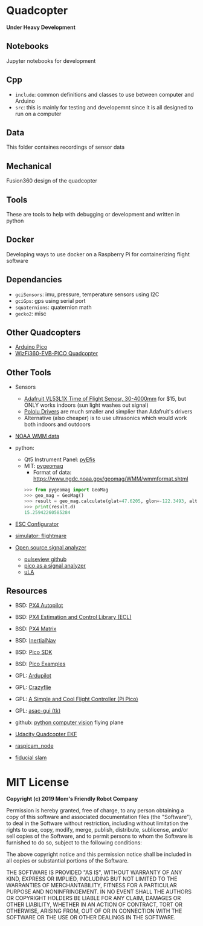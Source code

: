 # Quadcopter

**Under Heavy Development**

## Notebooks

Jupyter notebooks for development

## Cpp

- `include`: common definitions and classes to use between computer and Arduino
- `src`: this is mainly for testing and developemnt since it is all designed to
run on a computer

## Data

This folder containes recordings of sensor data

## Mechanical

Fusion360 design of the quadcopter

## Tools

These are tools to help with debugging or development and written in python

## Docker

Developing ways to use docker on a Raspberry Pi for containerizing flight software

## Dependancies

- `gciSensors`: imu, pressure, temperature sensors using I2C
- `gciGps`: gps using serial port
- `squaternions`: quaternion math
- `gecko2`: misc

## Other Quadcopters

- [Arduino Pico](https://github.com/earlephilhower/arduino-pico)
- [WizFi360-EVB-PICO Quadcopter](https://maker.wiznet.io/ravi_maker/contest/wizfi360-evb-pico-based-smart-phone-controlled-micro-drone-for-stem-education/)

## Other Tools

- Sensors
    - [Adafruit VL53L1X Time of Flight Senosr, 30-4000mm](https://www.adafruit.com/product/3967) for $15, but ONLY works indoors (sun light washes out signal)
    - [Pololu Drivers](https://github.com/pololu/vl53l1x-arduino/tree/master) are much smaller and simplier than Adafruit's drivers
    - Alternative (also cheaper) is to use ultrasonics which would work both indoors and outdoors

- [NOAA WMM data](https://www.ncei.noaa.gov/magnetic-model-survey-page?redirect=wmm-coefficients)

- python:
    - Qt5 Instrument Panel: [pyEfis](https://github.com/makerplane/pyEfis)
    - MIT: [pygeomag](https://github.com/boxpet/pygeomag/tree/main)
        - Format of data: https://www.ngdc.noaa.gov/geomag/WMM/wmmformat.shtml
        ```python
        >>> from pygeomag import GeoMag
        >>> geo_mag = GeoMag()
        >>> result = geo_mag.calculate(glat=47.6205, glon=-122.3493, alt=0, time=2023.75)
        >>> print(result.d)
        15.25942260585284
        ```

- [ESC Configurator](https://esc-configurator.com)

- [simulator: flightmare](https://flightmare.readthedocs.io/en/latest/getting_started/readme.html)

- [Open source signal analyzer](sigrok.org)
    - [pulseview github](https://github.com/sigrokproject)
    - [pico as a signal analyzer](https://github.com/dotcypress/ula)
    - [uLA](https://forums.raspberrypi.com/viewtopic.php?t=350300)


## Resources

- BSD: [PX4 Autopilot](https://github.com/PX4/PX4-Autopilot)
- BSD: [PX4 Estimation and Control Library (ECL)](https://github.com/PX4/PX4-ECL)
- BSD: [PX4 Matrix](https://github.com/PX4/PX4-Autopilot/tree/4a3d64f1d76856d22323d1061ac6e560efda0a05/src/lib/matrix)
- BSD: [InertialNav](https://github.com/priseborough/InertialNav)
- BSD: [Pico SDK](https://github.com/raspberrypi/pico-sdk)
- BSD: [Pico Examples](https://github.com/raspberrypi/pico-examples)
- GPL: [Ardupilot](https://github.com/ArduPilot/ardupilot)
- GPL: [Crazyflie](https://github.com/bitcraze/crazyflie-firmware)
- GPL: [A Simple and Cool Flight Controller (Pi Pico)](https://github.com/victorhook/asac-fc)
- GPL: [asac-gui (tk)](https://github.com/victorhook/asac-gcs/tree/main)
- github: [python computer vision](https://github.com/timmarkhuff/horizon_detector/tree/main) flying plane
- [Udacity Quadcopter EKF](https://github.com/Ashutosh-Badave/4.EKF_estimator_for_Drone)

- [raspicam_node](https://github.com/UbiquityRobotics/raspicam_node/tree/kinetic)
- [fiducial slam](https://github.com/UbiquityRobotics/fiducials/tree/noetic-devel)

# MIT License

**Copyright (c) 2019 Mom's Friendly Robot Company**

Permission is hereby granted, free of charge, to any person obtaining a copy
of this software and associated documentation files (the "Software"), to deal
in the Software without restriction, including without limitation the rights
to use, copy, modify, merge, publish, distribute, sublicense, and/or sell
copies of the Software, and to permit persons to whom the Software is
furnished to do so, subject to the following conditions:

The above copyright notice and this permission notice shall be included in all
copies or substantial portions of the Software.

THE SOFTWARE IS PROVIDED "AS IS", WITHOUT WARRANTY OF ANY KIND, EXPRESS OR
IMPLIED, INCLUDING BUT NOT LIMITED TO THE WARRANTIES OF MERCHANTABILITY,
FITNESS FOR A PARTICULAR PURPOSE AND NONINFRINGEMENT. IN NO EVENT SHALL THE
AUTHORS OR COPYRIGHT HOLDERS BE LIABLE FOR ANY CLAIM, DAMAGES OR OTHER
LIABILITY, WHETHER IN AN ACTION OF CONTRACT, TORT OR OTHERWISE, ARISING FROM,
OUT OF OR IN CONNECTION WITH THE SOFTWARE OR THE USE OR OTHER DEALINGS IN THE
SOFTWARE.